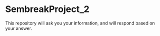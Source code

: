 # SembreakProject_2
This repository will ask you your information, and will respond based on your answer.
